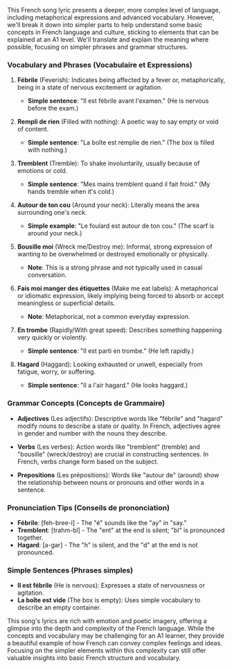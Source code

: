 This French song lyric presents a deeper, more complex level of language, including metaphorical expressions and advanced vocabulary. However, we'll break it down into simpler parts to help understand some basic concepts in French language and culture, sticking to elements that can be explained at an A1 level. We'll translate and explain the meaning where possible, focusing on simpler phrases and grammar structures.

### Vocabulary and Phrases (Vocabulaire et Expressions)

1. **Fébrile** (Feverish): Indicates being affected by a fever or, metaphorically, being in a state of nervous excitement or agitation.
   - **Simple sentence**: "Il est fébrile avant l'examen." (He is nervous before the exam.)

2. **Rempli de rien** (Filled with nothing): A poetic way to say empty or void of content.
   - **Simple sentence**: "La boîte est remplie de rien." (The box is filled with nothing.)

3. **Tremblent** (Tremble): To shake involuntarily, usually because of emotions or cold.
   - **Simple sentence**: "Mes mains tremblent quand il fait froid." (My hands tremble when it's cold.)

4. **Autour de ton cou** (Around your neck): Literally means the area surrounding one's neck.
   - **Simple example**: "Le foulard est autour de ton cou." (The scarf is around your neck.)

5. **Bousille moi** (Wreck me/Destroy me): Informal, strong expression of wanting to be overwhelmed or destroyed emotionally or physically.
   - **Note**: This is a strong phrase and not typically used in casual conversation.

6. **Fais moi manger des étiquettes** (Make me eat labels): A metaphorical or idiomatic expression, likely implying being forced to absorb or accept meaningless or superficial details.
   - **Note**: Metaphorical, not a common everyday expression.

7. **En trombe** (Rapidly/With great speed): Describes something happening very quickly or violently.
   - **Simple sentence**: "Il est parti en trombe." (He left rapidly.)

8. **Hagard** (Haggard): Looking exhausted or unwell, especially from fatigue, worry, or suffering.
   - **Simple sentence**: "Il a l'air hagard." (He looks haggard.)

### Grammar Concepts (Concepts de Grammaire)

- **Adjectives** (Les adjectifs): Descriptive words like "fébrile" and "hagard" modify nouns to describe a state or quality. In French, adjectives agree in gender and number with the nouns they describe.

- **Verbs** (Les verbes): Action words like "tremblent" (tremble) and "bousille" (wreck/destroy) are crucial in constructing sentences. In French, verbs change form based on the subject.

- **Prepositions** (Les prépositions): Words like "autour de" (around) show the relationship between nouns or pronouns and other words in a sentence.

### Pronunciation Tips (Conseils de prononciation)

- **Fébrile**: [feh-bree-l] - The "é" sounds like the "ay" in "say."
- **Tremblent**: [trahm-bl] - The "ent" at the end is silent; "bl" is pronounced together.
- **Hagard**: [a-gar] - The "h" is silent, and the "d" at the end is not pronounced.

### Simple Sentences (Phrases simples)

- **Il est fébrile** (He is nervous): Expresses a state of nervousness or agitation.
- **La boîte est vide** (The box is empty): Uses simple vocabulary to describe an empty container.

This song's lyrics are rich with emotion and poetic imagery, offering a glimpse into the depth and complexity of the French language. While the concepts and vocabulary may be challenging for an A1 learner, they provide a beautiful example of how French can convey complex feelings and ideas. Focusing on the simpler elements within this complexity can still offer valuable insights into basic French structure and vocabulary.
